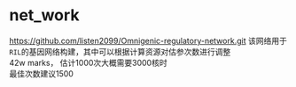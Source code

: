 # net_work
https://github.com/listen2099/Omnigenic-regulatory-network.git
该网络用于`RIL`的基因网络构建，其中可以根据计算资源对估参次数进行调整<br>
42w marks， 估计1000次大概需要3000核时<br>
最佳次数建议1500<br>
